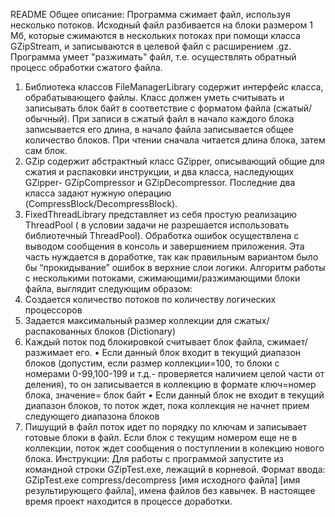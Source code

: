 README
Общее описание:
Программа сжимает файл, используя несколько потоков. Исходный файл разбивается на блоки размером 1 Мб, которые сжимаются в нескольких потоках при помощи класса GZipStream, и записываются в целевой файл с расширением .gz. Программа умеет "разжимать" файл, т.е. осуществлять обратный процесс обработки сжатого файла.
1) Библиотека классов	FileManagerLibrary содержит интерфейс класса, обрабатывающего файлы. Класс должен уметь считывать и записывать блок байт в соответствие с форматом файла (сжатый/обычный). 
При записи в сжатый файл в начало каждого блока записывается его длина, в начало файла записывается общее количество блоков. При чтении сначала читается длина блока, затем сам блок.
2)	GZip содержит абстрактный класс GZipper, описывающий общие для сжатия и распаковки инструкции, и два класса, наследующих GZipper- GZipCompressor и GZipDecompressor. Последние два класса задают нужную операцию (CompressBlock/DecompressBlock).
3) FixedThreadLibrary представляет из себя простую реализацию ThreadPool ( в условии задачи не разрешается использовать библиотечный ThreadPool).
Обработка ошибок осуществлена с выводом сообщения в консоль и завершением приложения. Эта часть нуждается в доработке, так как правильным вариантом было бы “прокидывание” ошибок в верхние слои логики.
Алгоритм работы с несколькими потоками, сжимающими/разжимающими блоки файла, выглядит следующим образом:
1)	Создается количество потоков по количеству логических процессоров
2)	Задается максимальный размер коллекции для сжатых/распакованных блоков (Dictionary)
3)	Каждый поток под блокировкой считывает блок файла, сжимает/разжимает его. 
•	Если данный блок входит в текущий диапазон блоков (допустим, если размер коллекции=100, то блоки с номерами 0-99,100-199 и т.д.- проверяется наличием целой части от деления), то он записывается в коллекцию в формате ключ=номер блока, значение= блок байт
•	Если данный блок не входит в текущий диапазон блоков, то поток ждет, пока коллекция не начнет прием следующего диапазона блоков
4)	Пишущий в файл поток идет по порядку по ключам и записывает готовые блоки в файл. Если блок с текущим номером еще не в коллекции, поток ждет сообщения о поступлении в колекцию нового блока.
Инструкции:
Для работы с программой запустите из командной строки GZipTest.exe, лежащий в корневой. Формат ввода: GZipTest.exe compress/decompress [имя исходного файла] [имя результирующего файла], имена файлов без кавычек.
В настоящее время проект находится в процессе доработки.